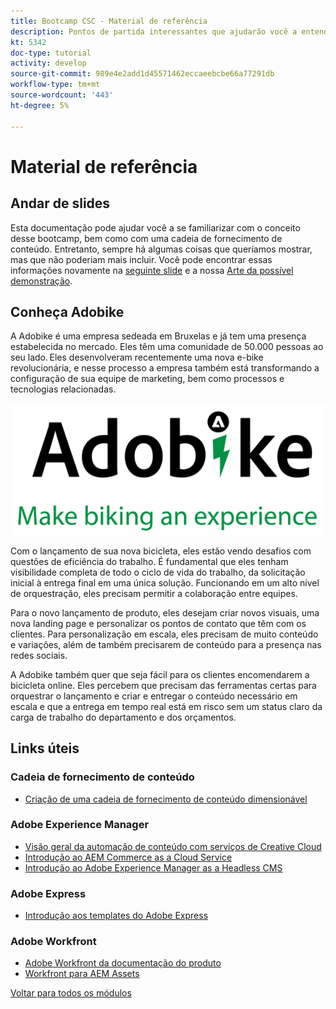 ```yaml
---
title: Bootcamp CSC - Material de referência
description: Pontos de partida interessantes que ajudarão você a entender melhor os tópicos abordados neste campo de bootcamp.
kt: 5342
doc-type: tutorial
activity: develop
source-git-commit: 989e4e2add1d45571462eccaeebcbe66a77291db
workflow-type: tm+mt
source-wordcount: '443'
ht-degree: 5%

---
```


# Material de referência

## Andar de slides

Esta documentação pode ajudar você a se familiarizar com o conceito desse bootcamp, bem como com uma cadeia de fornecimento de conteúdo. Entretanto, sempre há algumas coisas que queríamos mostrar, mas que não poderiam mais incluir. Você pode encontrar essas informações novamente na [seguinte slide](https://adobe.sharepoint.com/:p:/r/sites/SWEnterpriseMarketingTeam/Shared%20Documents/Bootcamps/Content%20Supply%20Chain%20Bootcamp/Experience%20Makers%20Content%20Supply%20Chain%20Slide%20Deck.pptx?d=w1a3787d39c3a43ab941cfd0069f8383a&amp;csf=1&amp;web=1&amp;e=57aFUU) e a nossa [Arte da possível demonstração](https://xd.adobe.com/view/45ea642f-69fb-4bbe-bba6-6915a3709a6d-10b9/?fullscreen).

## Conheça Adobike

A Adobike é uma empresa sedeada em Bruxelas e já tem uma presença estabelecida no mercado. Eles têm uma comunidade de 50.000 pessoas ao seu lado. Eles desenvolveram recentemente uma nova e-bike revolucionária, e nesse processo a empresa também está transformando a configuração de sua equipe de marketing, bem como processos e tecnologias relacionadas.

![Adobike](./images/adobike-logo.png)

Com o lançamento de sua nova bicicleta, eles estão vendo desafios com questões de eficiência do trabalho. É fundamental que eles tenham visibilidade completa de todo o ciclo de vida do trabalho, da solicitação inicial à entrega final em uma única solução. Funcionando em um alto nível de orquestração, eles precisam permitir a colaboração entre equipes.

Para o novo lançamento de produto, eles desejam criar novos visuais, uma nova landing page e personalizar os pontos de contato que têm com os clientes. Para personalização em escala, eles precisam de muito conteúdo e variações, além de também precisarem de conteúdo para a presença nas redes sociais.

A Adobike também quer que seja fácil para os clientes encomendarem a bicicleta online. Eles percebem que precisam das ferramentas certas para orquestrar o lançamento e criar e entregar o conteúdo necessário em escala e que a entrega em tempo real está em risco sem um status claro da carga de trabalho do departamento e dos orçamentos.


## Links úteis

### Cadeia de fornecimento de conteúdo

- [Criação de uma cadeia de fornecimento de conteúdo dimensionável](https://business.adobe.com/resources/webinars/building-a-content-supply-chain-that-scales.html)

### Adobe Experience Manager

- [Visão geral da automação de conteúdo com serviços de Creative Cloud](https://experienceleague.adobe.com/docs/experience-manager-learn/assets/content-automation/overview.html?lang=en)
- [Introdução ao AEM Commerce as a Cloud Service](https://experienceleague.adobe.com/docs/experience-manager-cloud-service/content/content-and-commerce/storefront/getting-started.html)
- [Introdução ao Adobe Experience Manager as a Headless CMS](https://experienceleague.adobe.com/docs/experience-manager-cloud-service/content/headless/introduction.html?lang=en)

### Adobe Express

- [Introdução aos templates do Adobe Express](https://helpx.adobe.com/express/using/work-with-templates.html)

### Adobe Workfront

- [Adobe Workfront da documentação do produto](https://experienceleague.adobe.com/docs/workfront/using/home.html?lang=en)
- [Workfront para AEM Assets](https://exchange.adobe.com/apps/ec/101385/workfront-for-aem-assets)


[Voltar para todos os módulos](./overview.md)
